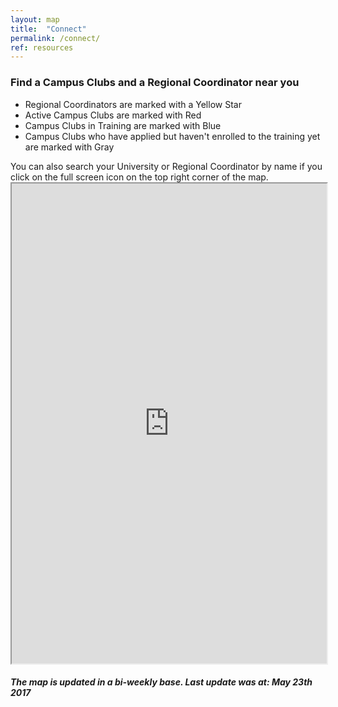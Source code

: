 ```yaml
---
layout: map
title:  "Connect"
permalink: /connect/
ref: resources
---
```


### Find a Campus Clubs and a Regional Coordinator near you
<ul>
<li>Regional Coordinators are marked with a Yellow Star</li>
<li>Active Campus Clubs are marked with Red</li>
<li>Campus Clubs in Training are marked with Blue</li>
<li>Campus Clubs who have applied but haven't enrolled to the training yet are marked with Gray</li>
</ul>
You can also search your University or Regional Coordinator by name if you click on the full screen icon on the top right corner of the map.

<iframe src="https://www.google.com/maps/d/u/1/embed?mid=1EIAJlq6o94i3o-OQ9jc_OHBf5ZQ" width="100%" height="768"></iframe>

##### The map is updated in a bi-weekly base. Last update was at: May 23th 2017
